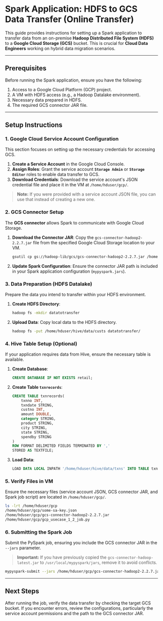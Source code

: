# Spark Application: HDFS to GCS Data Transfer (Online Transfer)

This guide provides instructions for setting up a Spark application to transfer data from an on-premise **Hadoop Distributed File System (HDFS)** to a **Google Cloud Storage (GCS)** bucket. This is crucial for **Cloud Data Engineers** working on hybrid data migration scenarios.

-----

## Prerequisites

Before running the Spark application, ensure you have the following:

1.  Access to a Google Cloud Platform (GCP) project.
2.  A VM with HDFS access (e.g., a Hadoop Datalake environment).
3.  Necessary data prepared in HDFS.
4.  The required GCS connector JAR file.

-----

## Setup Instructions

### 1\. Google Cloud Service Account Configuration

This section focuses on setting up the necessary credentials for accessing GCS.

1.  **Create a Service Account** in the Google Cloud Console.
2.  **Assign Roles**: Grant the service account **`Storage Admin`** or **`Storage Editor`** roles to enable data transfer to GCS.
3.  **Download Credentials**: Download the service account's JSON credential file and place it in the VM at `/home/hduser/gcp/`.

> **Note:** If you were provided with a service account JSON file, you can use that instead of creating a new one.

### 2\. GCS Connector Setup

The **GCS connector** allows Spark to communicate with Google Cloud Storage.

1.  **Download the Connector JAR**: Copy the `gcs-connector-hadoop2-2.2.7.jar` file from the specified Google Cloud Storage location to your VM.

    ```bash
    gsutil cp gs://hadoop-lib/gcs/gcs-connector-hadoop2-2.2.7.jar /home/hduser/gcp/
    ```

2.  **Update Spark Configuration**: Ensure the connector JAR path is included in your Spark application configuration (`mypyspark.jars`).

### 3\. Data Preparation (HDFS Datalake)

Prepare the data you intend to transfer within your HDFS environment.

1.  **Create HDFS Directory**:

    ```bash
    hadoop fs -mkdir datatotransfer
    ```

2.  **Upload Data**: Copy local data to the HDFS directory.

    ```bash
    hadoop fs -put /home/hduser/hive/data/custs datatotransfer/
    ```

### 4\. Hive Table Setup (Optional)

If your application requires data from Hive, ensure the necessary table is available.

1.  **Create Database**:

    ```sql
    CREATE DATABASE IF NOT EXISTS retail;
    ```

2.  **Create Table `txnrecords`**:

    ```sql
    CREATE TABLE txnrecords(
        txnno INT,
        txndate STRING,
        custno INT,
        amount DOUBLE,
        category STRING,
        product STRING,
        city STRING,
        state STRING,
        spendby STRING
    )
    ROW FORMAT DELIMITED FIELDS TERMINATED BY ','
    STORED AS TEXTFILE;
    ```

3.  **Load Data**:

    ```sql
    LOAD DATA LOCAL INPATH '/home/hduser/hive/data/txns' INTO TABLE txnrecords;
    ```

### 5\. Verify Files in VM

Ensure the necessary files (service account JSON, GCS connector JAR, and Spark job script) are located in `/home/hduser/gcp/`.

```bash
ls -lrt /home/hduser/gcp
/home/hduser/gcp/some-sa-key.json
/home/hduser/gcp/gcs-connector-hadoop2-2.2.7.jar
/home/hduser/gcp/gcp_usecase_1_2_job.py
```

### 6\. Submitting the Spark Job

Submit the PySpark job, ensuring you include the GCS connector JAR in the `--jars` parameter.

> **Important:** If you have previously copied the `gcs-connector-hadoop-latest.jar` to `/usr/local/mypyspark/jars`, remove it to avoid conflicts.

```bash
mypyspark-submit --jars /home/hduser/gcp/gcs-connector-hadoop2-2.2.7.jar /home/hduser/gcp/gcp_usecase_1_2_job.py
```

-----

## Next Steps

After running the job, verify the data transfer by checking the target GCS bucket. If you encounter errors, review the configurations, particularly the service account permissions and the path to the GCS connector JAR.